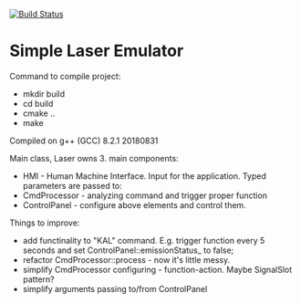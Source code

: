 [![Build Status](https://travis-ci.org/szemranamszyca/laser.svg?branch=master)](https://github.com/szemranamszyca/laser)

# Simple Laser Emulator
Command to compile project:

* mkdir build
* cd build
* cmake ..
* make


Compiled on g++ (GCC) 8.2.1 20180831

Main class, Laser owns 3. main components:
* HMI - Human Machine Interface. Input for the application. Typed parameters are passed to:
* CmdProcessor - analyzing command and trigger proper function
* ControlPanel - configure above elements and control them.

Things to improve:
* add functinality to "KAL" command. E.g. trigger function every 5 seconds and set ControlPanel::emissionStatus_ to false;
* refactor CmdProcessor::process - now it's little messy.
* simplify CmdProcessor configuring - function-action. Maybe SignalSlot pattern?
* simplify arguments passing to/from ControlPanel
